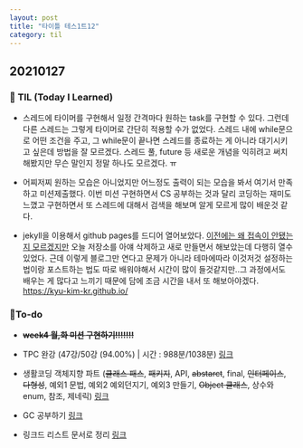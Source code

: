 ```yaml
---
layout: post
title: "타이틀 테스1트12"
category: til
---
```


## 20210127
### 🧐 TIL (Today I Learned)
- 스레드에 타이머를 구현해서 일정 간격마다 원하는 task를 구현할 수 있다. 그런데 다른 스레드는 그렇게 타이머로 간단히 적용할 수가 없었다. 스레드 내에 while문으로 어떤 조건을 주고, 그 while문이 끝나면 스레드를 종료하는 게 아니라 대기시키고 싶은데 방법을 잘 모르겠다. 스레드 풀, future 등 새로운 개념을 익히려고 써치해봤지만 무슨 말인지 정말 하나도 모르겠다. ㅠ

- 어찌저찌 원하는 모습은 아니었지만 어느정도 출력이 되는 모습을 봐서 여기서 만족하고 미션제출했다. 이번 미션 구현하면서 CS 공부하는 것과 달리 코딩하는 재미도 느꼈고 구현하면서 또 스레드에 대해서 검색을 해보며 알게 모르게 많이 배운것 같다.

- jekyll을 이용해서 github pages를 드디어 열어보았다. [이전에는 왜 접속이 안됐는지 모르겠지만](https://velog.io/@kyukim/20210122) 오늘 저장소를 아얘 삭제하고 새로 만들면서 해보았는데 다행히 열수있었다. 근데 이렇게 블로그만 연다고 문제가 아니라 테마에따라 이것저것 설정하는 법이랑 포스트하는 법도 따로 배워야해서 시간이 많이 들것같지만..그 과정에서도 배우는 게 많다고 느끼기 때문에 담에 조금 시간을 내서 또 해보아야겠다.
https://kyu-kim-kr.github.io/


### 💪To-do
- ~~**week4 월,화 미션 구현하기!!!!!!!**~~

- TPC 완강 (47강/50강 (94.00%) | 시간 : 988분/1038분) [링크](https://www.inflearn.com/course/%EC%9E%90%EB%B0%94-%EC%9E%85%EB%AC%B8-%ED%94%84%EB%A1%9C%EA%B7%B8%EB%9E%98%EB%B0%8D/dashboard)

- 생활코딩 객체지향 파트 (~~클래스 패스~~, ~~패키지~~, API, ~~abstarct~~, final, ~~인터페이스~~, ~~다형성~~, 예외1 문법, 예외2 예외던지기, 예외3 만들기, ~~Object 클래스~~, 상수와 enum, 참조, 제네릭) [링크](https://opentutorials.org/course/1223)

- GC 공부하기 [링크](https://d2.naver.com/helloworld/1329)

- 링크드 리스트 문서로 정리 [링크](https://youtu.be/WwfhLC16bis)

